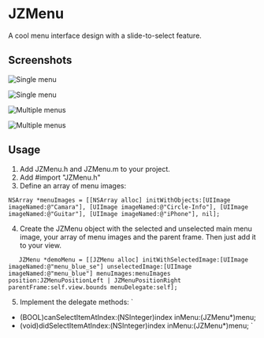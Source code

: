 JZMenu
======

A cool menu interface design with a slide-to-select feature.

Screenshots
-----

![Single menu](https://raw.github.com/Stigec/JZMenu/master/Screenshoots/menu-single.png)

![Single menu](https://raw.github.com/Stigec/JZMenu/master/Screenshoots/menu-single2.png)

![Multiple menus](https://raw.github.com/Stigec/JZMenu/master/Screenshoots/menu-multiple.png)

![Multiple menus](https://raw.github.com/Stigec/JZMenu/master/Screenshoots/menu-multiple2.png)

Usage
-----

1. Add JZMenu.h and JZMenu.m to your project.
2. Add #import "JZMenu.h"
3. Define an array of menu images:

`NSArray *menuImages = [[NSArray alloc] initWithObjects:[UIImage imageNamed:@"Camara"],
                           [UIImage imageNamed:@"Circle-Info"],
                           [UIImage imageNamed:@"Guitar"],
                           [UIImage imageNamed:@"iPhone"], nil];
`

4. Create the JZMenu object with the selected and unselected main menu image, your array of menu images and the parent frame. Then just add it to your view.

`    JZMenu *demoMenu = [[JZMenu alloc] initWithSelectedImage:[UIImage imageNamed:@"menu_blue_se"]
                                     unselectedImage:[UIImage imageNamed:@"menu_blue"]
                                          menuImages:menuImages
                                            position:JZMenuPositionLeft | JZMenuPositionRight
                                         parentFrame:self.view.bounds
                                                menuDelegate:self];
`

5. Implement the delegate methods:
`
- (BOOL)canSelectItemAtIndex:(NSInteger)index inMenu:(JZMenu*)menu;
- (void)didSelectItemAtIndex:(NSInteger)index inMenu:(JZMenu*)menu;
`